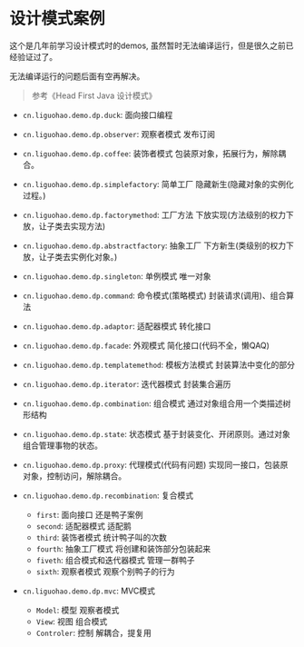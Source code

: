 # 设计模式案例
这个是几年前学习设计模式时的demos,
虽然暂时无法编译运行，但是很久之前已经验证过了。

无法编译运行的问题后面有空再解决。

> 参考《Head First Java 设计模式》

- `cn.liguohao.demo.dp.duck`: 面向接口编程
- `cn.liguohao.demo.dp.observer`: 观察者模式 发布订阅
- `cn.liguohao.demo.dp.coffee`: 装饰者模式 包装原对象，拓展行为，解除耦合。
- `cn.liguohao.demo.dp.simplefactory`: 简单工厂 隐藏新生(隐藏对象的实例化过程。)
- `cn.liguohao.demo.dp.factorymethod`: 工厂方法 下放实现(方法级别的权力下放，让子类去实现方法)
- `cn.liguohao.demo.dp.abstractfactory`: 抽象工厂 下方新生(类级别的权力下放，让子类去实例化对象。)
- `cn.liguohao.demo.dp.singleton`: 单例模式 唯一对象
- `cn.liguohao.demo.dp.command`: 命令模式(策略模式) 封装请求(调用)、组合算法
- `cn.liguohao.demo.dp.adaptor`: 适配器模式 转化接口
- `cn.liguohao.demo.dp.facade`: 外观模式 简化接口(代码不全，懒QAQ)
- `cn.liguohao.demo.dp.templatemethod`: 模板方法模式 封装算法中变化的部分
- `cn.liguohao.demo.dp.iterator`: 迭代器模式 封装集合遍历
- `cn.liguohao.demo.dp.combination`: 组合模式  通过对象组合用一个类描述树形结构
- `cn.liguohao.demo.dp.state`: 状态模式 基于封装变化、开闭原则。通过对象组合管理事物的状态。

- `cn.liguohao.demo.dp.proxy`: 代理模式(代码有问题)  实现同一接口，包装原对象，控制访问，解除耦合。
- `cn.liguohao.demo.dp.recombination`:  复合模式
    - `first`:  面向接口    还是鸭子案例
    - `second`: 适配器模式  适配鹅
    - `third`:  装饰者模式  统计鸭子叫的次数
    - `fourth`: 抽象工厂模式 将创建和装饰部分包装起来
    - `fiveth`: 组合模式和迭代器模式    管理一群鸭子
    - `sixth`: 观察者模式 观察个别鸭子的行为
- `cn.liguohao.demo.dp.mvc`:  MVC模式
    - `Model`:      模型 观察者模式
    - `View`:       视图 组合模式
    - `Controler`:  控制 解耦合，提复用